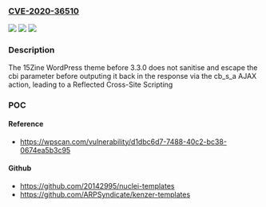 ### [CVE-2020-36510](https://cve.mitre.org/cgi-bin/cvename.cgi?name=CVE-2020-36510)
![](https://img.shields.io/static/v1?label=Product&message=15Zine&color=blue)
![](https://img.shields.io/static/v1?label=Version&message=3.3.0%20&color=brightgreen)
![](https://img.shields.io/static/v1?label=Vulnerability&message=CWE-79%20Cross-site%20Scripting%20(XSS)&color=brightgreen)

### Description

The 15Zine WordPress theme before 3.3.0 does not sanitise and escape the cbi parameter before outputing it back in the response via the cb_s_a AJAX action, leading to a Reflected Cross-Site Scripting

### POC

#### Reference
- https://wpscan.com/vulnerability/d1dbc6d7-7488-40c2-bc38-0674ea5b3c95

#### Github
- https://github.com/20142995/nuclei-templates
- https://github.com/ARPSyndicate/kenzer-templates

